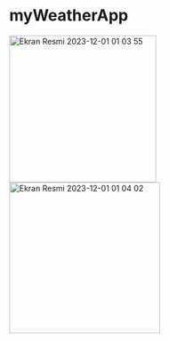 # myWeatherApp
<img width="264" alt="Ekran Resmi 2023-12-01 01 03 55" src="https://github.com/tugcesaygin/myWeatherApp/assets/79403885/808d49fd-bd5a-477f-91ec-fc04a65cdb72">


    
<img width="271" alt="Ekran Resmi 2023-12-01 01 04 02" src="https://github.com/tugcesaygin/myWeatherApp/assets/79403885/9609ad10-990c-430a-942c-cd77ec6064a1">
